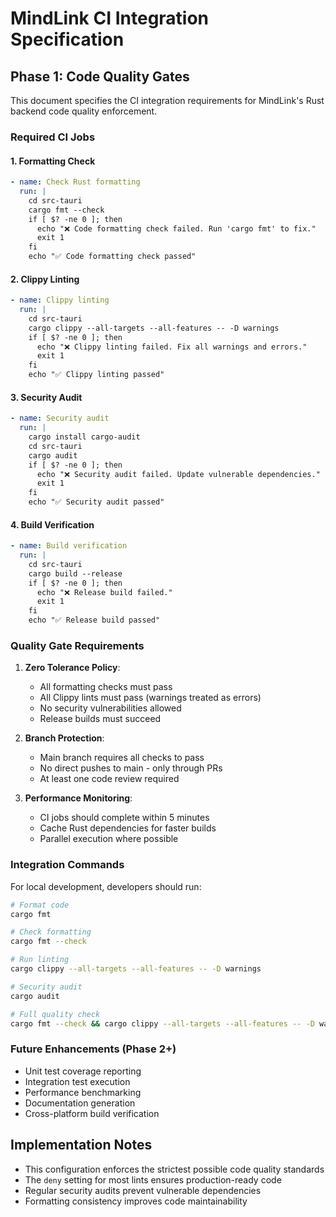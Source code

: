 # MindLink CI Integration Specification

## Phase 1: Code Quality Gates

This document specifies the CI integration requirements for MindLink's Rust backend code quality enforcement.

### Required CI Jobs

#### 1. Formatting Check
```yaml
- name: Check Rust formatting
  run: |
    cd src-tauri
    cargo fmt --check
    if [ $? -ne 0 ]; then
      echo "❌ Code formatting check failed. Run 'cargo fmt' to fix."
      exit 1
    fi
    echo "✅ Code formatting check passed"
```

#### 2. Clippy Linting
```yaml
- name: Clippy linting
  run: |
    cd src-tauri
    cargo clippy --all-targets --all-features -- -D warnings
    if [ $? -ne 0 ]; then
      echo "❌ Clippy linting failed. Fix all warnings and errors."
      exit 1
    fi
    echo "✅ Clippy linting passed"
```

#### 3. Security Audit
```yaml
- name: Security audit
  run: |
    cargo install cargo-audit
    cd src-tauri
    cargo audit
    if [ $? -ne 0 ]; then
      echo "❌ Security audit failed. Update vulnerable dependencies."
      exit 1
    fi
    echo "✅ Security audit passed"
```

#### 4. Build Verification
```yaml
- name: Build verification
  run: |
    cd src-tauri
    cargo build --release
    if [ $? -ne 0 ]; then
      echo "❌ Release build failed."
      exit 1
    fi
    echo "✅ Release build passed"
```

### Quality Gate Requirements

1. **Zero Tolerance Policy**:
   - All formatting checks must pass
   - All Clippy lints must pass (warnings treated as errors)
   - No security vulnerabilities allowed
   - Release builds must succeed

2. **Branch Protection**:
   - Main branch requires all checks to pass
   - No direct pushes to main - only through PRs
   - At least one code review required

3. **Performance Monitoring**:
   - CI jobs should complete within 5 minutes
   - Cache Rust dependencies for faster builds
   - Parallel execution where possible

### Integration Commands

For local development, developers should run:

```bash
# Format code
cargo fmt

# Check formatting
cargo fmt --check

# Run linting
cargo clippy --all-targets --all-features -- -D warnings

# Security audit
cargo audit

# Full quality check
cargo fmt --check && cargo clippy --all-targets --all-features -- -D warnings && cargo audit && cargo build --release
```

### Future Enhancements (Phase 2+)

- Unit test coverage reporting
- Integration test execution
- Performance benchmarking
- Documentation generation
- Cross-platform build verification

## Implementation Notes

- This configuration enforces the strictest possible code quality standards
- The `deny` setting for most lints ensures production-ready code
- Regular security audits prevent vulnerable dependencies
- Formatting consistency improves code maintainability